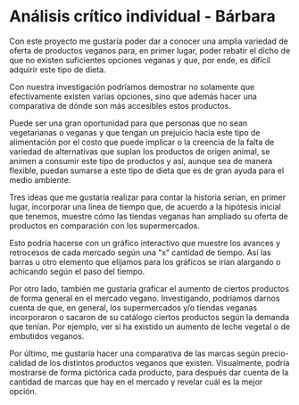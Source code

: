 # Análisis crítico individual - Bárbara
Con este proyecto me gustaría poder dar a conocer una amplia variedad de oferta de productos veganos para, en primer lugar, poder rebatir el dicho de que no existen suficientes opciones veganas y que, por ende, es difícil adquirir este tipo de dieta. 

Con nuestra investigación podríamos demostrar no solamente que efectivamente existen varias opciones, sino que además hacer una comparativa de dónde son más accesibles estos productos. 

Puede ser una gran oportunidad para que personas que no sean vegetarianas o veganas y que tengan un prejuicio hacia este tipo de alimentación por el costo que puede implicar o la creencia de la falta de variedad de alternativas que suplan los productos de origen animal, se animen a consumir este tipo de productos y así, aunque sea de manera flexible, puedan sumarse a este tipo de dieta que es de gran ayuda para el medio ambiente. 

Tres ideas que me gustaría realizar para contar la historia serían, en primer lugar, incorporar una línea de tiempo que, de acuerdo a la hipótesis inicial que tenemos, muestre cómo las tiendas veganas han ampliado su oferta de productos en comparación con los supermercados. 

Esto podría hacerse con un gráfico interactivo que muestre los avances y retrocesos de cada mercado según una “x” cantidad de tiempo. Así las barras u otro elemento que elijamos para los gráficos se irían alargando o achicando según el paso del tiempo. 

Por otro lado, también me gustaría graficar el aumento de ciertos productos de forma general en el mercado vegano.  Investigando, podríamos darnos cuenta de que, en general, los supermercados y/o tiendas veganas incorporaron o sacaron de su catálogo ciertos productos según la demanda que tenían. Por ejemplo, ver si ha existido un aumento de leche vegetal o de embutidos veganos. 

Por último, me gustaría hacer una comparativa de las marcas según precio-calidad de los distintos productos veganos que existen.  Visualmente, podría mostrarse de forma pictórica cada producto, para después dar cuenta de la cantidad de marcas que hay en el mercado y revelar cuál es la mejor opción. 